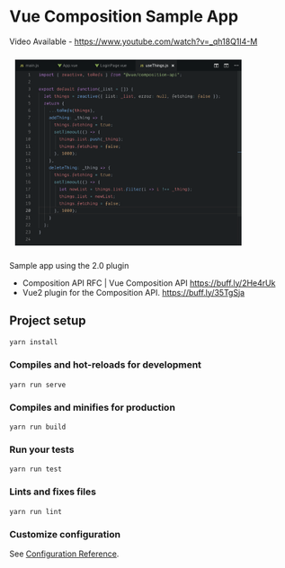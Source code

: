 # Vue Composition Sample App
Video Available - https://www.youtube.com/watch?v=_qh18Q1I4-M

<div>
 <img src="https://raw.githubusercontent.com/aaronksaunders/vue-composition-app-1/master/Screen%20Shot%202019-10-20%20at%201.55.11%20AM.png" width="80%" style="padding:10px">
  </div>

Sample app using the 2.0 plugin
- Composition API RFC | Vue Composition API https://buff.ly/2He4rUk
- Vue2 plugin for the Composition API. https://buff.ly/35TgSja

## Project setup
```
yarn install
```

### Compiles and hot-reloads for development
```
yarn run serve
```

### Compiles and minifies for production
```
yarn run build
```

### Run your tests
```
yarn run test
```

### Lints and fixes files
```
yarn run lint
```

### Customize configuration
See [Configuration Reference](https://cli.vuejs.org/config/).

